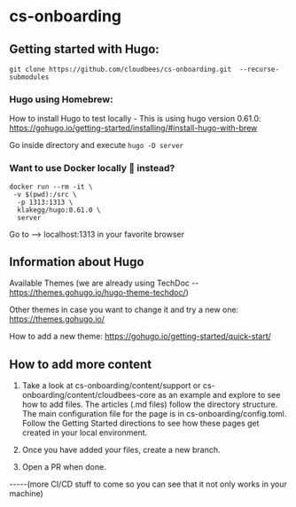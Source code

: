 # cs-onboarding

## Getting started with Hugo:

```git clone https://github.com/cloudbees/cs-onboarding.git  --recurse-submodules```

### Hugo using Homebrew:

How to install Hugo to test locally - This is using hugo version 0.61.0:
https://gohugo.io/getting-started/installing/#install-hugo-with-brew

Go inside directory and execute ```hugo -D server```


### Want to use Docker locally 🐳 instead?

``` 
docker run --rm -it \
 -v $(pwd):/src \
  -p 1313:1313 \
  klakegg/hugo:0.61.0 \
  server 
```
Go to --> localhost:1313 in your favorite browser


## Information about Hugo

Available Themes (we are already using TechDoc -- https://themes.gohugo.io/hugo-theme-techdoc/)

Other themes in case you want to change it and try a new one:
https://themes.gohugo.io/

How to add a new theme:
https://gohugo.io/getting-started/quick-start/

## How to add more content

1.  Take a look at cs-onboarding/content/support or cs-onboarding/content/cloudbees-core as an example and explore to see how to add files. The articles (.md files) follow the directory structure. The main configuration file for the page is in cs-onboarding/config.toml. Follow the Getting Started directions to see how these pages get created in your local environment.

2. Once you have added your files, create a new branch.

3. Open a PR when done.

-----(more CI/CD stuff to come so you can see that it not only works in your machine)







